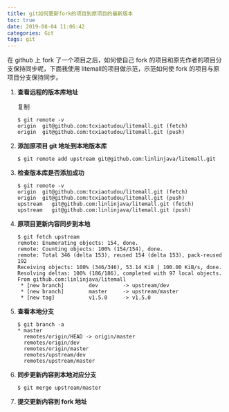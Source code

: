 ```yaml
---
title: git如何更新fork的项目到原项目的最新版本
toc: true
date: 2019-08-04 11:06:42
categories: Git
tags: git
---
```


在 github 上 fork 了一个项目之后，如何使自己 fork 的项目和原先作者的项目分支保持同步呢，下面我使用 litemall的项目做示范，示范如何使 fork 的项目与原项目分支保持同步。

<!-- more -->

1. **查看远程的版本库地址**

   复制

   ```shell
   $ git remote -v 
   origin  git@github.com:tcxiaotudou/litemall.git (fetch)
   origin  git@github.com:tcxiaotudou/litemall.git (push)
   ```

2. **添加原项目 git 地址到本地版本库**

   ```shell
   $ git remote add upstream git@github.com:linlinjava/litemall.git
   ```

3. **检查版本库是否添加成功**

   ```shell
   $ git remote -v
   origin  git@github.com:tcxiaotudou/litemall.git (fetch)
   origin  git@github.com:tcxiaotudou/litemall.git (push)
   upstream   git@github.com:linlinjava/litemall.git (fetch)
   upstream   git@github.com:linlinjava/litemall.git (push)
   ```

4. **原项目更新内容同步到本地**

   ```shell
   $ git fetch upstream                             
   remote: Enumerating objects: 154, done.
   remote: Counting objects: 100% (154/154), done.
   remote: Total 346 (delta 153), reused 154 (delta 153), pack-reused 192
   Receiving objects: 100% (346/346), 53.14 KiB | 100.00 KiB/s, done.
   Resolving deltas: 100% (186/186), completed with 97 local objects.
   From github.com:linlinjava/litemall
    * [new branch]        dev        -> upstream/dev
    * [new branch]        master     -> upstream/master
    * [new tag]           v1.5.0     -> v1.5.0
   ```

5. **查看本地分支**

   ```shell
   $ git branch -a 
   * master
     remotes/origin/HEAD -> origin/master
     remotes/origin/dev
     remotes/origin/master
     remotes/upstream/dev
     remotes/upstream/master
   ```

6. **同步更新内容到本地对应分支**

   ```shell
   $ git merge upstream/master
   ```

7. **提交更新内容到 fork 地址**